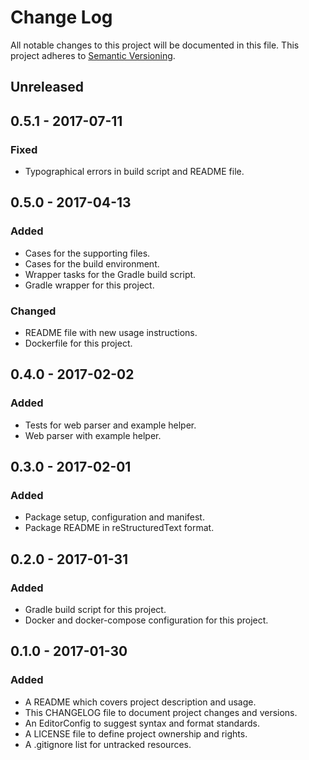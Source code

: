 # Change Log

All notable changes to this project will be documented in this file. This
project adheres to [Semantic Versioning](http://semver.org).

## Unreleased

## 0.5.1 - 2017-07-11

### Fixed

  - Typographical errors in build script and README file.

## 0.5.0 - 2017-04-13

### Added

  - Cases for the supporting files.
  - Cases for the build environment.
  - Wrapper tasks for the Gradle build script.
  - Gradle wrapper for this project.

### Changed

  - README file with new usage instructions.
  - Dockerfile for this project.

## 0.4.0 - 2017-02-02

### Added

  - Tests for web parser and example helper.
  - Web parser with example helper.

## 0.3.0 - 2017-02-01

### Added

  - Package setup, configuration and manifest.
  - Package README in reStructuredText format.

## 0.2.0 - 2017-01-31

### Added

  - Gradle build script for this project.
  - Docker and docker-compose configuration for this project.

## 0.1.0 - 2017-01-30

### Added

  - A README which covers project description and usage.
  - This CHANGELOG file to document project changes and versions.
  - An EditorConfig to suggest syntax and format standards.
  - A LICENSE file to define project ownership and rights.
  - A .gitignore list for untracked resources.
